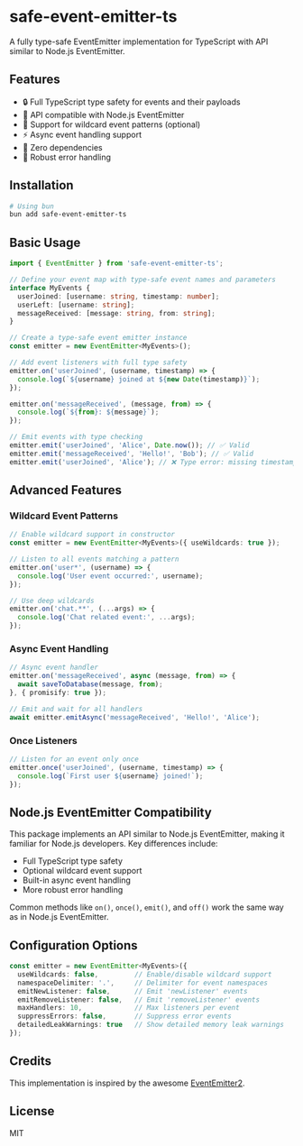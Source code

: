 # safe-event-emitter-ts

A fully type-safe EventEmitter implementation for TypeScript with API similar to Node.js EventEmitter.

## Features

- 🔒 Full TypeScript type safety for events and their payloads
- 🔄 API compatible with Node.js EventEmitter
- 🌳 Support for wildcard event patterns (optional)
- ⚡ Async event handling support
- 🎯 Zero dependencies
- 💪 Robust error handling

## Installation

```bash
# Using bun
bun add safe-event-emitter-ts
```

## Basic Usage

```typescript
import { EventEmitter } from 'safe-event-emitter-ts';

// Define your event map with type-safe event names and parameters
interface MyEvents {
  userJoined: [username: string, timestamp: number];
  userLeft: [username: string];
  messageReceived: [message: string, from: string];
}

// Create a type-safe event emitter instance
const emitter = new EventEmitter<MyEvents>();

// Add event listeners with full type safety
emitter.on('userJoined', (username, timestamp) => {
  console.log(`${username} joined at ${new Date(timestamp)}`);
});

emitter.on('messageReceived', (message, from) => {
  console.log(`${from}: ${message}`);
});

// Emit events with type checking
emitter.emit('userJoined', 'Alice', Date.now()); // ✅ Valid
emitter.emit('messageReceived', 'Hello!', 'Bob'); // ✅ Valid
emitter.emit('userJoined', 'Alice'); // ❌ Type error: missing timestamp
```

## Advanced Features

### Wildcard Event Patterns

```typescript
// Enable wildcard support in constructor
const emitter = new EventEmitter<MyEvents>({ useWildcards: true });

// Listen to all events matching a pattern
emitter.on('user*', (username) => {
  console.log('User event occurred:', username);
});

// Use deep wildcards
emitter.on('chat.**', (...args) => {
  console.log('Chat related event:', ...args);
});
```

### Async Event Handling

```typescript
// Async event handler
emitter.on('messageReceived', async (message, from) => {
  await saveToDatabase(message, from);
}, { promisify: true });

// Emit and wait for all handlers
await emitter.emitAsync('messageReceived', 'Hello!', 'Alice');
```

### Once Listeners

```typescript
// Listen for an event only once
emitter.once('userJoined', (username, timestamp) => {
  console.log(`First user ${username} joined!`);
});
```

## Node.js EventEmitter Compatibility

This package implements an API similar to Node.js EventEmitter, making it familiar for Node.js developers. Key differences include:

- Full TypeScript type safety
- Optional wildcard event support
- Built-in async event handling
- More robust error handling

Common methods like `on()`, `once()`, `emit()`, and `off()` work the same way as in Node.js EventEmitter.

## Configuration Options

```typescript
const emitter = new EventEmitter<MyEvents>({
  useWildcards: false,         // Enable/disable wildcard support
  namespaceDelimiter: '.',     // Delimiter for event namespaces
  emitNewListener: false,      // Emit 'newListener' events
  emitRemoveListener: false,   // Emit 'removeListener' events
  maxHandlers: 10,             // Max listeners per event
  suppressErrors: false,       // Suppress error events
  detailedLeakWarnings: true   // Show detailed memory leak warnings
});
```

## Credits

This implementation is inspired by the awesome [EventEmitter2](https://github.com/EventEmitter2/EventEmitter2/tree/master).

## License

MIT
